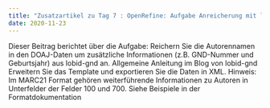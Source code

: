 ```yaml
---
title: "Zusatzartikel zu Tag 7 : OpenRefine: Aufgabe Anreicherung mit lobid-gnd"
date: 2020-11-23
---
```


Dieser Beitrag berichtet über die Aufgabe:
Reichern Sie die Autorennamen in den DOAJ-Daten um zusätzliche Informationen (z.B. GND-Nummer und Geburtsjahr) aus lobid-gnd an.
Allgemeine Anleitung im Blog von lobid-gnd
Erweitern Sie das Template und exportieren Sie die Daten in XML.
Hinweis: Im MARC21 Format gehören weiterführende Informationen zu Autoren in Unterfelder der Felder 100 und 700. Siehe Beispiele in der Formatdokumentation
